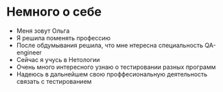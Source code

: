 # Немного о себе

- Меня зовут Ольга
- Я решила поменять профессию
- После обдумывания решила, что мне нтересна специальность QA-engineer
- Сейчас я учусь в Нетологии
- Очень много интересного узнаю о тестировании разных программ
- Надеюсь в дальнейшем свою проффесиональную деятельность связать с тестированием


